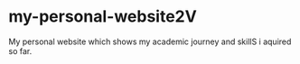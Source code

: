 # my-personal-website2V
My personal website which shows my academic journey and skillS i aquired so far.
